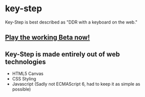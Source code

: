 # key-step
Key-Step is best described as "DDR with a keyboard on the web."

## [Play the working Beta now!](https://prydt.github.io/key-step/)

## Key-Step is made entirely out of web technologies
 - HTML5 Canvas
 - CSS Styling
 - Javascript (Sadly not ECMAScript 6, had to keep it as simple as possible)
